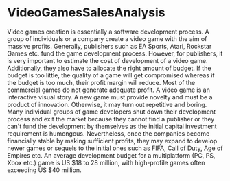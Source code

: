 # VideoGamesSalesAnalysis
Video games creation is essentially a software development process. A group of individuals or a company create a video game with the aim of massive profits. Generally, publishers such as EA Sports, Atari, Rockstar Games etc. fund the game development process. However, for publishers, it is very important to estimate the cost of development of a video game. Additionally, they also have to allocate the right amount of budget. If the budget is too little, the quality of a game will get compromised whereas if the budget is too much, their profit margin will reduce. Most of the commercial games do not generate adequate profit.  A video game is an interactive visual story. A new game must provide novelty and must be a product of innovation. Otherwise, it may turn out repetitive and boring. Many individual groups of game developers shut down their development process and exit the market because they cannot find a publisher or they can't fund the development by themselves as the initial capital investment requirement is humongous. Nevertheless, once the companies become financially stable by making sufficient profits, they may expand to develop newer games or sequels to the initial ones such as FIFA, Call of Duty, Age of Empires etc.  An average development budget for a multiplatform (PC, PS, Xbox etc.) game is US $18 to 28 million, with high-profile games often exceeding US $40 million.
